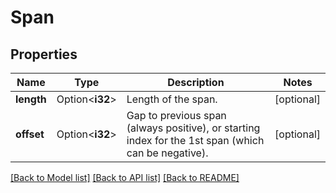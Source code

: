 # Span

## Properties

Name | Type | Description | Notes
------------ | ------------- | ------------- | -------------
**length** | Option<**i32**> | Length of the span. | [optional]
**offset** | Option<**i32**> | Gap to previous span (always positive), or starting index for the 1st span (which can be negative). | [optional]

[[Back to Model list]](../README.md#documentation-for-models) [[Back to API list]](../README.md#documentation-for-api-endpoints) [[Back to README]](../README.md)


